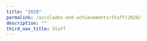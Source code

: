 ```yaml
---
title: "2020"
permalink: /accolades-and-achievements/Staff/2020/
description: ""
third_nav_title: Staff
---
```


